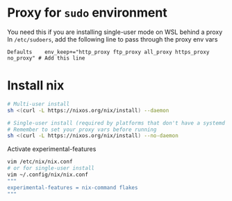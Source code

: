 # Proxy for `sudo` environment
You need this if you are installing single-user mode on WSL behind a proxy
In `/etc/sudoers`, add the following line to pass through the proxy env vars
```
Defaults	env_keep+="http_proxy ftp_proxy all_proxy https_proxy no_proxy" # Add this line
```

# Install nix
```sh
# Multi-user install
sh <(curl -L https://nixos.org/nix/install) --daemon

# Single-user install (required by platforms that don't have a systemd e.g. WSL)
# Remember to set your proxy vars before running
sh <(curl -L https://nixos.org/nix/install) --no-daemon
```


Activate experimental-features
```sh
vim /etc/nix/nix.conf
# or for single-user install
vim ~/.config/nix/nix.conf
"""
experimental-features = nix-command flakes
"""
```

